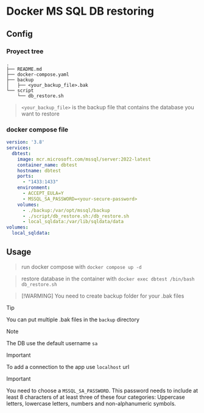 # Docker MS SQL DB restoring

## Config

### Proyect tree
```
.
├── README.md
├── docker-compose.yaml
├── backup
│   ├── <your_backup_file>.bak
└── script
    └── db_restore.sh
```

> `<your_backup_file>` is the backup file that contains the database
you want to restore

### docker compose file

```yaml
version: '3.8'
services:
  dbtest:
    image: mcr.microsoft.com/mssql/server:2022-latest
    container_name: dbtest
    hostname: dbtest
    ports:
      - "1433:1433"
    environment:
      - ACCEPT_EULA=Y
      - MSSQL_SA_PASSWORD=<your-secure-password>
    volumes:
      - ./backup:/var/opt/mssql/backup
      - ./script/db_restore.sh:/db_restore.sh
      - local_sqldata:/var/lib/sqldata/data
volumes:
  local_sqldata:
```

## Usage

> run docker compose with `docker compose up -d`

> restore database in the container with `docker exec dbtest /bin/bash db_restore.sh`

>[!WARMING]
> You need to create backup folder for your .bak files

> [!TIP] 
> You can put multiple .bak files in the `backup` directory

>[!NOTE]
> The DB use the default username `sa`

>[!IMPORTANT]
> To add a connection to the app use `localhost` url 

>[!IMPORTANT]
> You need to choose a `MSSQL_SA_PASSWORD`. This password needs to include at least 8 characters of at least three of these four categories: 
> Uppercase letters, lowercase letters, numbers and non-alphanumeric symbols.
